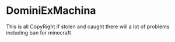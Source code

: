 DominiExMachina
===============

This is all CopyRight if stolen and caught there will a lot of problems including ban for minecraft 